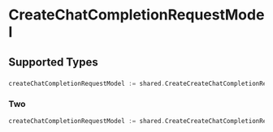 # CreateChatCompletionRequestModel


## Supported Types

### 

```go
createChatCompletionRequestModel := shared.CreateCreateChatCompletionRequestModelStr(string{/* values here */})
```

### Two

```go
createChatCompletionRequestModel := shared.CreateCreateChatCompletionRequestModelTwo(shared.Two{/* values here */})
```


